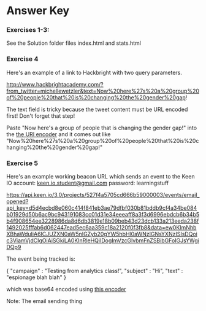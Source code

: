 Answer Key
==================

### Exercises 1-3:
See the Solution folder files index.html and stats.html

### Exercise 4
Here's an example of a link to Hackbright with two query parameters.

http://www.hackbrightacademy.com/?from_twitter=michellewetzler&text=Now%20here%27s%20a%20group%20of%20people%20that%20is%20changing%20the%20gender%20gap!

The text field is tricky because the tweet content must be URL encoded first! Don't forget that step!

Paste "Now here's a group of people that is changing the gender gap!" into the [the URI encoder](http://meyerweb.com/eric/tools/dencoder/) and it comes out like "Now%20here%27s%20a%20group%20of%20people%20that%20is%20changing%20the%20gender%20gap!"


### Exercise 5
Here's an example working beacon URL which sends an event to the Keen IO account: keen.io.student@gmail.com  password: learningstuff

https://api.keen.io/3.0/projects/527f4a5705cd666b59000003/events/email_opened?api_key=d5d4ecbd8e060c414f841eb3ae79dfbf030b81bddb9cf4a34be084b01929d50b6ac9bc943191083cc01d31e34eeeaff8a3f3d6996ebdcb6b34b5b4f908654ee3228986da8d6db3819e18b09beb43d23dcb133a213eeda238f1492025fffab6d062447ead5ec6aa359c18a2120f0f3fb8&data=ew0KImNhbXBhaWduIiA6ICJUZXN0aW5nIGZyb20gYW5hbHl0aWNzIGNsYXNzISIsDQoic3ViamVjdCIgOiAiSGkiLA0KInRleHQiIDogImVzcGlvbmFnZSBibGFoIGJsYWgiDQp9


The event being tracked is:

{
"campaign" : "Testing from analytics class!",
"subject" : "Hi",
"text" : "espionage blah blah"
}

which was base64 encoded using [this encoder](http://www.opinionatedgeek.com/dotnet/tools/base64encode/)

Note: The email sending thing